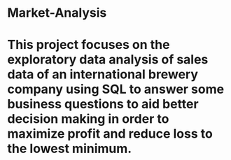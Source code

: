 # Market-Analysis

# This project focuses on the exploratory data analysis of sales data of an international brewery company using SQL to answer some business questions to aid better decision making in order to maximize profit and reduce loss to the lowest minimum. 
